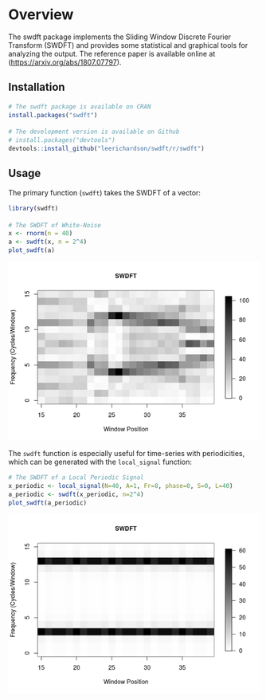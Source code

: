 <!-- README.md is generated from README.Rmd. Please edit that file -->
Overview
========

The swdft package implements the Sliding Window Discrete Fourier Transform (SWDFT) and provides some statistical and graphical tools for analyzing the output. The reference paper is available online at (<https://arxiv.org/abs/1807.07797>).

Installation
------------

``` r
# The swdft package is available on CRAN
install.packages("swdft")

# The development version is available on Github 
# install.packages("devtools")
devtools::install_github("leerichardson/swdft/r/swdft")
```

Usage
-----

The primary function (`swdft`) takes the SWDFT of a vector:

``` r
library(swdft)

# The SWDFT of White-Noise 
x <- rnorm(n = 40)
a <- swdft(x, n = 2^4)
plot_swdft(a)
```

![](README-example1-1.png)

The `swdft` function is especially useful for time-series with periodicities, which can be generated with the `local_signal` function:

``` r
# The SWDFT of a Local Periodic Signal
x_periodic <- local_signal(N=40, A=1, Fr=8, phase=0, S=0, L=40)
a_periodic <- swdft(x_periodic, n=2^4)
plot_swdft(a_periodic)
```

![](README-example2-1.png)
